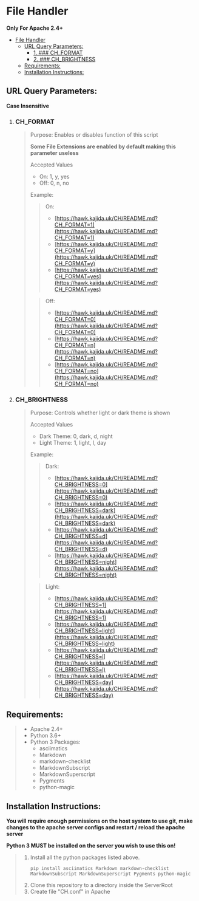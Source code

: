 # File Handler

**Only For Apache 2.4+**

- [File Handler](#file-handler)
    - [URL Query Parameters:](#url-query-parameters)
        - [1. ### CH_FORMAT](#1--ch_format)
        - [2. ### CH_BRIGHTNESS](#2--ch_brightness)
    - [Requirements:](#requirements)
    - [Installation Instructions:](#installation-instructions)

## URL Query Parameters:

**Case Insensitive**

1.  ### CH_FORMAT

    > Purpose: Enables or disables function of this script
    >
    > **Some File Extensions are enabled by default making this parameter useless**
    >
    > Accepted Values
    >
    > -   On: 1, y, yes
    > -   Off: 0, n, no
    >
    > Example:
    >
    > > On:
    > >
    > > -   [https://hawk.kajida.uk/CH/README.md?CH_FORMAT=1](https://hawk.kajida.uk/CH/README.md?CH_FORMAT=1)
    > > -   [https://hawk.kajida.uk/CH/README.md?CH_FORMAT=y](https://hawk.kajida.uk/CH/README.md?CH_FORMAT=y)
    > > -   [https://hawk.kajida.uk/CH/README.md?CH_FORMAT=yes](https://hawk.kajida.uk/CH/README.md?CH_FORMAT=yes)
    >
    > > Off:
    > >
    > > -   [https://hawk.kajida.uk/CH/README.md?CH_FORMAT=0](https://hawk.kajida.uk/CH/README.md?CH_FORMAT=0)
    > > -   [https://hawk.kajida.uk/CH/README.md?CH_FORMAT=n](https://hawk.kajida.uk/CH/README.md?CH_FORMAT=n)
    > > -   [https://hawk.kajida.uk/CH/README.md?CH_FORMAT=no](https://hawk.kajida.uk/CH/README.md?CH_FORMAT=no)

2.  ### CH_BRIGHTNESS

    > Purpose: Controls whether light or dark theme is shown
    >
    > Accepted Values
    >
    > -   Dark Theme: 0, dark, d, night
    > -   Light Theme: 1, light, l, day
    >
    > Example:
    >
    > > Dark:
    > >
    > > -   [https://hawk.kajida.uk/CH/README.md?CH_BRIGHTNESS=0](https://hawk.kajida.uk/CH/README.md?CH_BRIGHTNESS=0)
    > > -   [https://hawk.kajida.uk/CH/README.md?CH_BRIGHTNESS=dark](https://hawk.kajida.uk/CH/README.md?CH_BRIGHTNESS=dark)
    > > -   [https://hawk.kajida.uk/CH/README.md?CH_BRIGHTNESS=d](https://hawk.kajida.uk/CH/README.md?CH_BRIGHTNESS=d)
    > > -   [https://hawk.kajida.uk/CH/README.md?CH_BRIGHTNESS=night](https://hawk.kajida.uk/CH/README.md?CH_BRIGHTNESS=night)
    >
    > > Light:
    > >
    > > -   [https://hawk.kajida.uk/CH/README.md?CH_BRIGHTNESS=1](https://hawk.kajida.uk/CH/README.md?CH_BRIGHTNESS=1)
    > > -   [https://hawk.kajida.uk/CH/README.md?CH_BRIGHTNESS=light](https://hawk.kajida.uk/CH/README.md?CH_BRIGHTNESS=light)
    > > -   [https://hawk.kajida.uk/CH/README.md?CH_BRIGHTNESS=l](https://hawk.kajida.uk/CH/README.md?CH_BRIGHTNESS=l)
    > > -   [https://hawk.kajida.uk/CH/README.md?CH_BRIGHTNESS=day](https://hawk.kajida.uk/CH/README.md?CH_BRIGHTNESS=day)

## Requirements:

> -   Apache 2.4+
> -   Python 3.6+
> -   Python 3 Packages:
>     -   asciimatics
>     -   Markdown
>     -   markdown-checklist
>     -   MarkdownSubscript
>     -   MarkdownSuperscript
>     -   Pygments
>     -   python-magic

## Installation Instructions:

**You will require enough permissions on the host system to use git, make changes to the apache server configs and restart / reload the apache server**

**Python 3 MUST be installed on the server you wish to use this on!**

> 1.  Install all the python packages listed above.
>     ```!#powershell
>     pip install asciimatics Markdown markdown-checklist MarkdownSubscript MarkdownSuperscript Pygments python-magic
>     ```
> 2.  Clone this repository to a directory inside the ServerRoot
> 3.  Create file "CH.conf" in Apache
